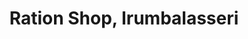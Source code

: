 ---
title: "Ration Shop, Irumbalasseri"
url: /nellaya/ration-shop-irumbalasseri/
shop: convenience
---